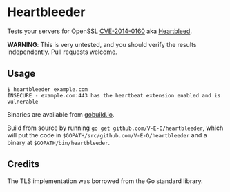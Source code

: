 # Heartbleeder

Tests your servers for OpenSSL
[CVE-2014-0160](https://www.openssl.org/news/secadv_20140407.txt) aka
[Heartbleed](http://heartbleed.com/).

**WARNING**: This is very untested, and you should verify the results
independently. Pull requests welcome.

## Usage

```text
$ heartbleeder example.com
INSECURE - example.com:443 has the heartbeat extension enabled and is vulnerable
```

Binaries are available from
[gobuild.io](http://gobuild.io/download/github.com/V-E-O/heartbleeder).

Build from source by running `go get github.com/V-E-O/heartbleeder`, which
will put the code in `$GOPATH/src/github.com/V-E-O/heartbleeder` and a binary
at `$GOPATH/bin/heartbleeder`.

## Credits

The TLS implementation was borrowed from the Go standard library.
